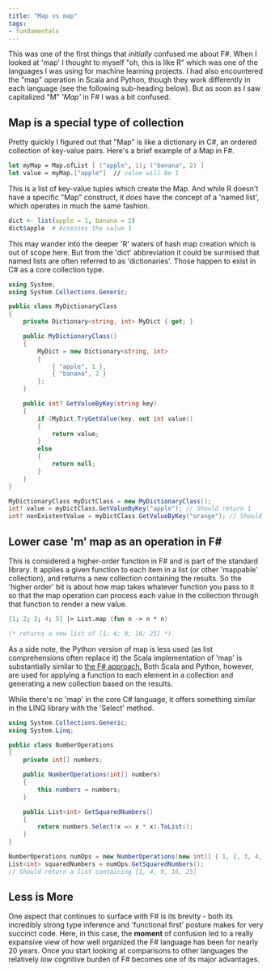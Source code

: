 ```yaml
---
title: "Map vs map"
tags:
- fundamentals
---
```

This was one of the first things that *initially* confused me about F#. When I looked at 'map' I thought to myself "oh, this is like R" which was one of the languages I was using for machine learning projects. I had also encountered the "map" operation in Scala and Python, though they work differently in each language (see the following sub-heading below). But as soon as I saw capitalized "M" *'Map'* in F# I was a bit confused. 

## Map is a special type of collection

Pretty quickly I figured out that "Map" is like a dictionary in C#, an ordered collection of key-value pairs. Here's a brief example of a Map in F#.

```fsharp {title="F# Map creation and value access", linenos=false}
let myMap = Map.ofList [ ("apple", 1); ("banana", 2) ]
let value = myMap.["apple"]  // value will be 1
```

This is a list of key-value tuples which create the Map. And while R doesn't have a specific "Map" construct, it *does* have the concept of a 'named list', which operates in much the same fashion.

```r {title="R named list creation and value access", linenos=false}
dict <- list(apple = 1, banana = 2)
dict$apple  # Accesses the value 1
```

This may wander into the deeper 'R' waters of hash map creation which is out of scope here. But from the 'dict' abbreviation it could be surmised that named lists are often referred to as 'dictionaries'. Those happen to exist in C# as a core collection type.

```csharp {title="C# Dictionary creation and value access", linenos=false}
using System;
using System.Collections.Generic;

public class MyDictionaryClass
{
    private Dictionary<string, int> MyDict { get; }

    public MyDictionaryClass()
    {
        MyDict = new Dictionary<string, int>
        {
            { "apple", 1 },
            { "banana", 2 }
        };
    }

    public int? GetValueByKey(string key)
    {
        if (MyDict.TryGetValue(key, out int value))
        {
            return value;
        }
        else
        {
            return null;
        }
    }
}

MyDictionaryClass myDictClass = new MyDictionaryClass();
int? value = myDictClass.GetValueByKey("apple"); // Should return 1
int? nonExistentValue = myDictClass.GetValueByKey("orange"); // Should return null
```



## Lower case 'm' map as an operation in F#

This is considered a higher-order function in F# and is part of the standard library. It applies a given function to each item in a list (or other 'mappable' collection), and returns a new collection containing the results. So the 'higher order' bit is about how map takes whatever function you pass to it so that the map operation can process each value in the collection through that function to render a new value.

```fsharp {title="F# map operation over a list of integers", linenos=false}
[1; 2; 3; 4; 5] |> List.map (fun n -> n * n)

(* returns a new list of [1; 4; 9; 16; 25] *)
```

As a side note, the Python version of map is less used (as list comprehensions often replace it) the Scala implementation of 'map' is substantially similar to [the F# approach.](https://fsharp.github.io/fsharp-core-docs/reference/fsharp-collections-mapmodule.html) Both Scala and Python, however, are used for applying a function to each element in a collection and generating a new collection based on the results.

While there's no 'map' in the core C# language, it offers something similar in the LINQ library with the 'Select' method.

```csharp {title="C# operation over a list of individual values", linenos=false}
using System.Collections.Generic;
using System.Linq;

public class NumberOperations
{
    private int[] numbers;

    public NumberOperations(int[] numbers)
    {
        this.numbers = numbers;
    }

    public List<int> GetSquaredNumbers()
    {
        return numbers.Select(x => x * x).ToList();
    }
}

NumberOperations numOps = new NumberOperations(new int[] { 1, 2, 3, 4, 5 });
List<int> squaredNumbers = numOps.GetSquaredNumbers(); 
// Should return a list containing [1, 4, 9, 16, 25]

```

## Less is More

One aspect that continues to surface with F# is its brevity - both its incredibly strong type inference and 'functional first' posture makes for very succinct code. Here, in this case, the **moment** of confusion led to a really expansive view of how well organized the F# language has been for nearly 20 years. Once you start looking at comparisons to other languages the relatively *low* cognitive burden of F# becomes one of its major advantages.
